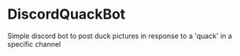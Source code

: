 # DiscordQuackBot
Simple discord bot to post duck pictures in response to a 'quack' in a specific channel
